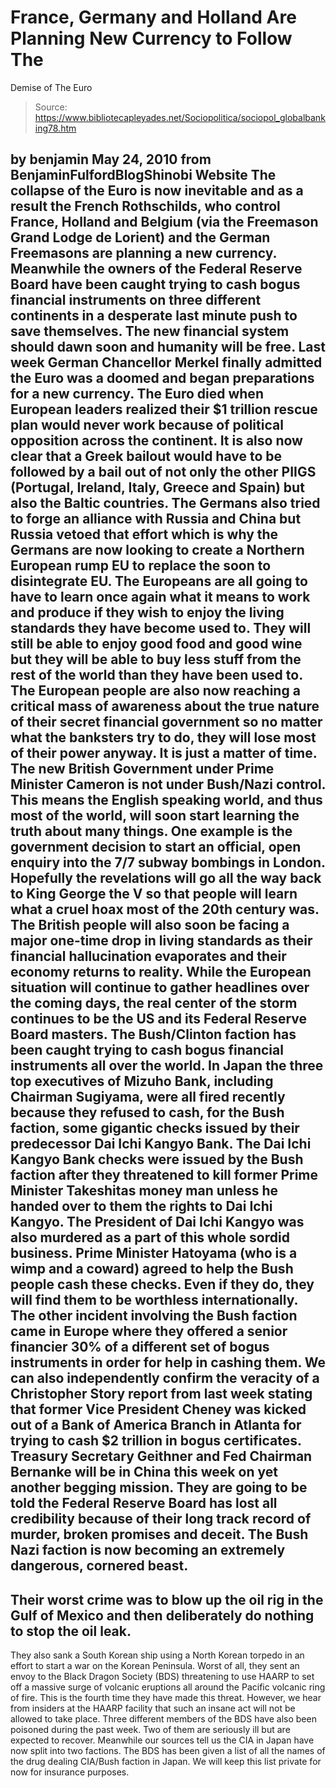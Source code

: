 # France, Germany and Holland Are Planning New Currency to Follow The 
Demise of The Euro

> Source: https://www.bibliotecapleyades.net/Sociopolitica/sociopol_globalbanking78.htm

by benjamin
May 24, 2010
from
BenjaminFulfordBlogShinobi Website
The collapse of the Euro is now inevitable and
as a result the French
Rothschilds, who control France, Holland
and Belgium (via the
Freemason Grand Lodge de Lorient) and the
German Freemasons are planning a new currency.
Meanwhile the owners of the
Federal Reserve Board have been caught trying to cash bogus
financial instruments on three different continents in a desperate last
minute push to save themselves.
The new financial system should dawn soon
and humanity will be free.
Last week German Chancellor Merkel finally admitted the Euro was a
doomed and began preparations for a new currency.
The Euro died when European leaders realized
their $1 trillion rescue plan would never work because of political
opposition across the continent. It is also now clear that a Greek bailout
would have to be followed by a bail out of not only the other
PIIGS (Portugal, Ireland, Italy, Greece and
Spain) but also the Baltic countries.
The Germans also tried to forge an alliance with Russia and China but Russia
vetoed that effort which is why the Germans are now looking to create a
Northern European rump EU to replace the soon to disintegrate EU.
The Europeans are all going to have to learn once again what it means to
work and produce if they wish to enjoy the living standards they have become
used to.
They will still be able to enjoy good food and
good wine but they will be able to buy less stuff from the rest of the world
than they have been used to. The European people are also now reaching a
critical mass of awareness about the true nature of their secret financial
government so no matter what the banksters try to do, they will lose most of
their power anyway. It is just a matter of time.
The new British Government under Prime Minister Cameron is not
under Bush/Nazi control. This means the English speaking world, and thus
most of the world, will soon start learning the truth about many things. One
example is the government decision to start an official, open enquiry into
the 7/7 subway bombings in London. Hopefully the revelations will go all the
way back to King George the V so that people will learn what a cruel hoax
most of the 20th century was.
The British people will also soon be facing a major one-time drop in living
standards as their financial hallucination evaporates and their economy
returns to reality.
While the European situation will continue to gather headlines over the
coming days, the real center of the storm continues to be the US and its
Federal Reserve Board masters.
The Bush/Clinton faction has been caught trying to cash bogus
financial instruments all over the world. In Japan the three top executives
of
Mizuho Bank, including Chairman Sugiyama,
were all fired recently because they refused to cash, for the Bush
faction, some gigantic checks issued by their predecessor Dai Ichi Kangyo
Bank.
The
Dai Ichi Kangyo Bank checks were issued by
the Bush faction after they threatened to kill former Prime Minister
Takeshitas money man unless he handed over to them the rights to Dai Ichi
Kangyo. The President of Dai Ichi Kangyo was also murdered as a part of this
whole sordid business.
Prime Minister Hatoyama (who is a wimp and a coward) agreed to help
the Bush people cash these checks. Even if they do, they will find them to
be worthless internationally.
The other incident involving
the
Bush faction came in Europe where they offered a senior
financier 30% of a different set of bogus instruments in order for help in
cashing them.
We can also independently confirm the veracity of a Christopher Story report
from last week stating that former Vice President Cheney was
kicked out of a Bank of America Branch in Atlanta for trying to cash $2
trillion in bogus certificates.
Treasury Secretary Geithner and Fed Chairman Bernanke will be
in China this week on yet another begging mission. They are going to
be told the Federal Reserve Board has lost all credibility because of their
long track record of murder, broken promises and deceit.
The Bush Nazi faction is now becoming an extremely dangerous, cornered
beast.
-
Their worst crime was to blow up the
oil rig in the Gulf of Mexico and then deliberately do nothing
to stop the oil leak.
-
They also sank a South Korean ship
using a North Korean torpedo in an effort to start a war on the
Korean Peninsula.
Worst of all, they sent an envoy to the Black
Dragon Society (BDS)
threatening to use
HAARP to set off a massive surge of
volcanic eruptions all around the Pacific volcanic ring of fire. This is the
fourth time they have made this threat.
However, we hear from insiders at the HAARP facility that such an insane act
will not be allowed to take place.
Three different members of the BDS have also been poisoned during the past
week. Two of them are seriously ill but are expected to recover. Meanwhile
our sources tell us the CIA in Japan have now split into two factions.
The BDS has been given a list of all the names
of the
drug dealing CIA/Bush faction in Japan.
We will keep this list private for now
for insurance purposes.
